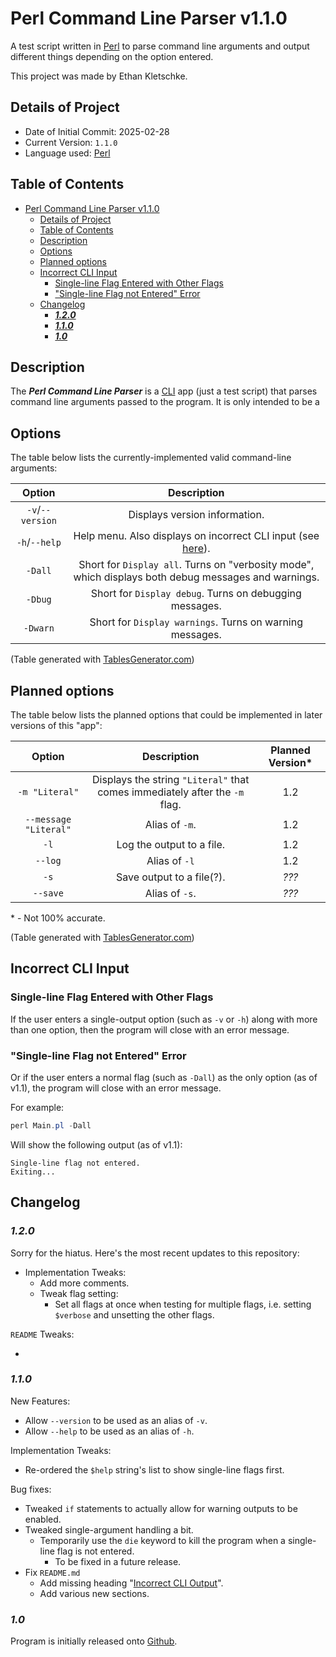 # Perl Command Line Parser v1.1.0

A test script written in [Perl](https://en.wikipedia.org/wiki/Perl "Source: Wikipedia.org") to parse
command line arguments and output different things depending on the option entered.

This project was made by Ethan Kletschke.

## Details of Project

- Date of Initial Commit: 2025-02-28
- Current Version: `1.1.0`
- Language used: [Perl](https://www.perl.org/about.html "Source: www.perl.org")

## Table of Contents

- [Perl Command Line Parser v1.1.0](#perl-command-line-parser-v110)
  - [Details of Project](#details-of-project)
  - [Table of Contents](#table-of-contents)
  - [Description](#description)
  - [Options](#options)
  - [Planned options](#planned-options)
  - [Incorrect CLI Input](#incorrect-cli-input)
    - [Single-line Flag Entered with Other Flags](#single-line-flag-entered-with-other-flags)
    - ["Single-line Flag not Entered" Error](#single-line-flag-not-entered-error)
  - [Changelog](#changelog)
    - [**_1.2.0_**](#120)
    - [**_1.1.0_**](#110)
    - [**_1.0_**](#10)

## Description

The **_Perl Command Line Parser_** is a [CLI](https://en.wikipedia.org/wiki/Command-line_interface "Source: Wikipedia.org") app
(just a test script) that parses command line arguments passed to the program. It is only intended to be
a 

## Options

The table below lists the currently-implemented valid command-line arguments:

|    **Option**    |                                           **Description**                                            |
| :--------------: | :--------------------------------------------------------------------------------------------------: |
| `-v`/`--version` |                                    Displays version information.                                     |
|  `-h`/`--help`   |         Help menu. Also displays on incorrect CLI input (see [here](#incorrect-cli-input)).          |
|     `-Dall`      | Short for `Display all`. Turns on "verbosity mode", which displays both debug messages and warnings. |
|     `-Dbug`      |                       Short for `Display debug`. Turns on debugging messages.                        |
|     `-Dwarn`     |                       Short for `Display warnings`. Turns on warning messages.                       |

(Table generated with [TablesGenerator.com](https://www.tablesgenerator.com/markdown_tables# "Table generator site"))

## Planned options

The table below lists the planned options that could be implemented in later versions of this "app":

|      **Option**       |                               **Description**                               | **Planned Version\*** |
| :-------------------: | :-------------------------------------------------------------------------: | :-------------------: |
|    `-m "Literal"`     | Displays the string `"Literal"` that comes immediately after the `-m` flag. |          1.2          |
| `--message "Literal"` |                               Alias of `-m`.                                |          1.2          |
|         `-l`          |                          Log the output to a file.                          |          1.2          |
|        `--log`        |                                Alias of `-l`                                |          1.2          |
|         `-s`          |                          Save output to a file(?).                          |         _???_         |
|       `--save`        |                               Alias of `-s`.                                |         _???_         |

\* - Not 100% accurate.

(Table generated with [TablesGenerator.com](https://www.tablesgenerator.com/markdown_tables# "Table generator site"))

## Incorrect CLI Input

### Single-line Flag Entered with Other Flags

If the user enters a single-output option (such as `-v` or `-h`) along with more than one option, then the program will
close with an error message.

### "Single-line Flag not Entered" Error

Or if the user enters a normal flag (such as `-Dall`) as the only option (as of v1.1), the program will close with an error
message.

For example:

```powershell
perl Main.pl -Dall
```

Will show the following output (as of v1.1):

```
Single-line flag not entered.
Exiting...
```


## Changelog

### **_1.2.0_**

Sorry for the hiatus. Here's the most recent updates to
this repository:

- Implementation Tweaks:
  - Add more comments.
  - Tweak flag setting:
    - Set all flags at once when testing for multiple flags, i.e. setting `$verbose` and unsetting the other flags.

`README` Tweaks:

-

### **_1.1.0_**

New Features:

- Allow `--version` to be used as an alias of `-v`.
- Allow `--help` to be used as an alias of `-h`.

Implementation Tweaks:

- Re-ordered the `$help` string's list to show single-line flags first.

Bug fixes:

- Tweaked `if` statements to actually allow for warning outputs to be enabled.
- Tweaked single-argument handling a bit.
  - Temporarily use the `die` keyword to kill the program when a single-line flag is not entered.
    - To be fixed in a future release.
- Fix `README.md`
  - Add missing heading "[Incorrect CLI Output](#incorrect-cli-input)".
  - Add various new sections.

### **_1.0_**

Program is initially released onto [Github](https://github.com/ethanKletschke/Perl-Command-Line-Parser).
